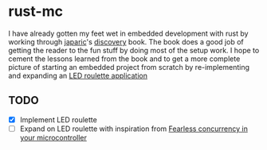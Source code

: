 # rust-mc
I have already gotten my feet wet in embedded development with rust by working through [japaric](https://github.com/japaric)'s [discovery](https://rust-embedded.github.io/discovery/README.html) book. The book does a good job of getting the reader to the fun stuff by doing most of the setup work. I hope to cement the lessons learned from the book and to get a more complete picture of starting an embedded project from scratch by re-implementing and expanding an [LED roulette application](https://rust-embedded.github.io/discovery/05-led-roulette/README.html)

## TODO
- [x] Implement LED roulette
- [ ] Expand on LED roulette with inspiration from [Fearless concurrency in your microcontroller](https://blog.japaric.io/fearless-concurrency)
